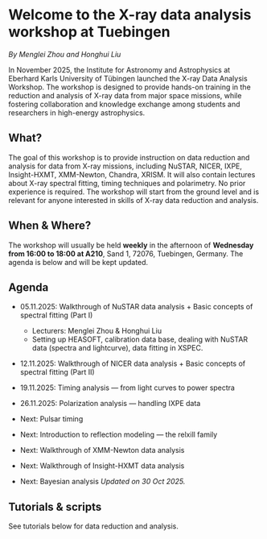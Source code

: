 # Welcome to the X-ray data analysis workshop at Tuebingen
*By Menglei Zhou and Honghui Liu*

In November 2025, the Institute for Astronomy and Astrophysics at Eberhard Karls University of Tübingen launched the X-ray Data Analysis Workshop. The workshop is designed to provide hands-on training in the reduction and analysis of X-ray data from major space missions, while fostering collaboration and knowledge exchange among students and researchers in high-energy astrophysics.

## What?

The goal of this workshop is to provide instruction on data reduction and analysis for data from X-ray missions, including NuSTAR, NICER, IXPE, Insight-HXMT, XMM-Newton, Chandra, XRISM. It will also contain lectures about X-ray spectral fitting, timing techniques and polarimetry. No prior experience is required. The workshop will start from the ground level and is relevant for anyone interested in skills of X-ray data reduction and analysis. 


## When & Where?

The workshop will usually be held **weekly** in the afternoon of **Wednesday from 16:00 to 18:00 at A210**, Sand 1, 72076, Tuebingen, Germany. The agenda is below and will be kept updated.

## Agenda

- 05.11.2025: Walkthrough of NuSTAR data analysis + Basic concepts of spectral fitting (Part I)
    - Lecturers: Menglei Zhou & Honghui Liu
    - Setting up HEASOFT, calibration data base, dealing with NuSTAR data (spectra and lightcurve), data fitting in XSPEC.
- 12.11.2025: Walkthrough of NICER data analysis + Basic concepts of spectral fitting (Part II)
- 19.11.2025: Timing analysis — from light curves to power spectra
- 26.11.2025: Polarization analysis — handling IXPE data

- Next: Pulsar timing
- Next: Introduction to reflection modeling — the relxill family
- Next: Walkthrough of XMM-Newton data analysis
- Next: Walkthrough of Insight-HXMT data analysis
- Next: Bayesian analysis
*Updated on 30 Oct 2025.*

## Tutorials & scripts

See tutorials below for data reduction and analysis.

```{tableofcontents}
```
